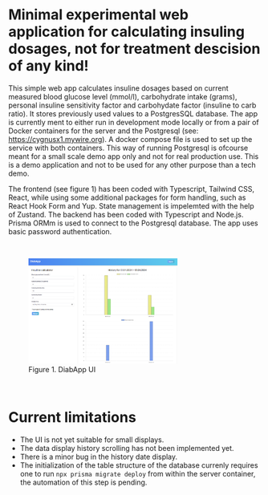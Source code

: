 # Minimal experimental web application for calculating insuling dosages, not for treatment descision of any kind!

This simple web app calculates insuline dosages based on current measured blood glucose level (mmol/l), carbohydrate intake (grams), personal insuline sensitivity factor and carbohydate factor (insuline to carb ratio). It stores previously used values to a PostgresSQL database. The app is currently ment to either run in development mode locally or from a pair of Docker containers for the server and the Postgresql (see: https://cygnusx1.mywire.org). A docker compose file is used to set up the service with both containers. This way of running Postgresql is ofcourse meant for a small scale demo app only and not for real production use. This is a demo application and not to be used for any other purpose than a tech demo.

The frontend (see figure 1) has been coded with Typescript, Tailwind CSS, React, while using some additional packages for form handling, such as React Hook Form and Yup. State management is impelemted with the help of Zustand. The backend has been coded with Typescript and Node.js. Prisma ORMm is used to connect to the Postgresql database. The app uses basic password authentication.

<br>

<figure>
  <img src="images/diabapp.png" width="70%">
  <figcaption>Figure 1. DiabApp UI</figcaption>
</figure>

<br>

# Current limitations

- The UI is not yet suitable for small displays.
- The data display history scrolling has not been implemented yet.
- There is a minor bug in the history date display.
- The initialization of the table structure of the database currenly requires one
  to run <code>npx prisma migrate deploy</code> from within the server container,
  the automation of this step is pending.
